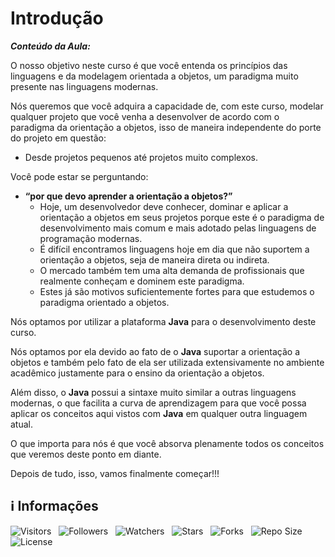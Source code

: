 <!-- Título -->
# Introdução

***Conteúdo da Aula:***

O nosso objetivo neste curso é que você entenda os princípios das linguagens e da modelagem orientada a objetos, um paradigma muito presente nas linguagens modernas.

Nós queremos que você adquira a capacidade de, com este curso, modelar qualquer projeto que você venha a desenvolver de acordo com o paradigma da orientação a objetos, isso de maneira independente do porte do projeto em questão:

* Desde projetos pequenos até projetos muito complexos.

Você pode estar se perguntando:

* **“por que devo aprender a orientação a objetos?”**
  * Hoje, um desenvolvedor deve conhecer, dominar e aplicar a orientação a objetos em seus projetos porque este é o paradigma de desenvolvimento mais comum e mais adotado pelas linguagens de programação modernas.
  * É difícil encontramos linguagens hoje em dia que não suportem a orientação a objetos, seja de maneira direta ou indireta.
  * O mercado também tem uma alta demanda de profissionais que realmente conheçam e dominem este paradigma.
  * Estes já são motivos suficientemente fortes para que estudemos o paradigma orientado a objetos.

Nós optamos por utilizar a plataforma **Java** para o desenvolvimento deste curso.

Nós optamos por ela devido ao fato de o **Java** suportar a orientação a objetos e também pelo fato de ela ser utilizada extensivamente no ambiente acadêmico justamente para o ensino da orientação a objetos.

Além disso, o **Java** possui a sintaxe muito similar a outras linguagens modernas, o que facilita a curva de aprendizagem para que você possa aplicar os conceitos aqui vistos com **Java** em qualquer outra linguagem atual.

O que importa para nós é que você absorva plenamente todos os conceitos que veremos deste ponto em diante.

Depois de tudo, isso, vamos finalmente começar!!!

<!-- Informações -->
## &#8505; Informações

![Visitors](https://api.visitorbadge.io/api/visitors?path=Devsgeeknerd%2Fcla-int-itd-log-ori-obj-com-bas&label=Visitantes&labelColor=%23700070&labelStyle=none&countColor=%23000fff&style=plastic&color=%23ffffff "Total de Visitantes")
&nbsp;
![Followers](https://img.shields.io/github/followers/Devsgeeknerd?style=p&label=Seguidores&labelColor=800080&color=000fff "Total de Seguidores")
&nbsp;
![Watchers](https://img.shields.io/github/watchers/Devsgeeknerd/cla-int-itd-log-ori-obj-com-bas?style=p&label=Observadores&labelColor=800080&color=000fff "Total de Observadores")
&nbsp;
![Stars](https://img.shields.io/github/stars/Devsgeeknerd/cla-int-itd-log-ori-obj-com-bas?style=p&label=Estrelas&labelColor=800080&color=000fff "Total de Estrelas")
&nbsp;
![Forks](https://img.shields.io/github/forks/Devsgeeknerd/cla-int-itd-log-ori-obj-com-bas?style=p&label=Bifurcações&labelColor=800080&color=000fff "Total de Bifurcações")
&nbsp;
![Repo Size](https://img.shields.io/github/repo-size/Devsgeeknerd/cla-int-itd-log-ori-obj-com-bas?style=p&label=Tamanho&labelColor=800080&color=000fff "Tamanho do Repositório")
&nbsp;
![License](https://img.shields.io/github/license/Devsgeeknerd/cla-int-itd-log-ori-obj-com-bas?style=p&label=Licença&labelColor=800080&color=000fff "Licença do Repositório")
